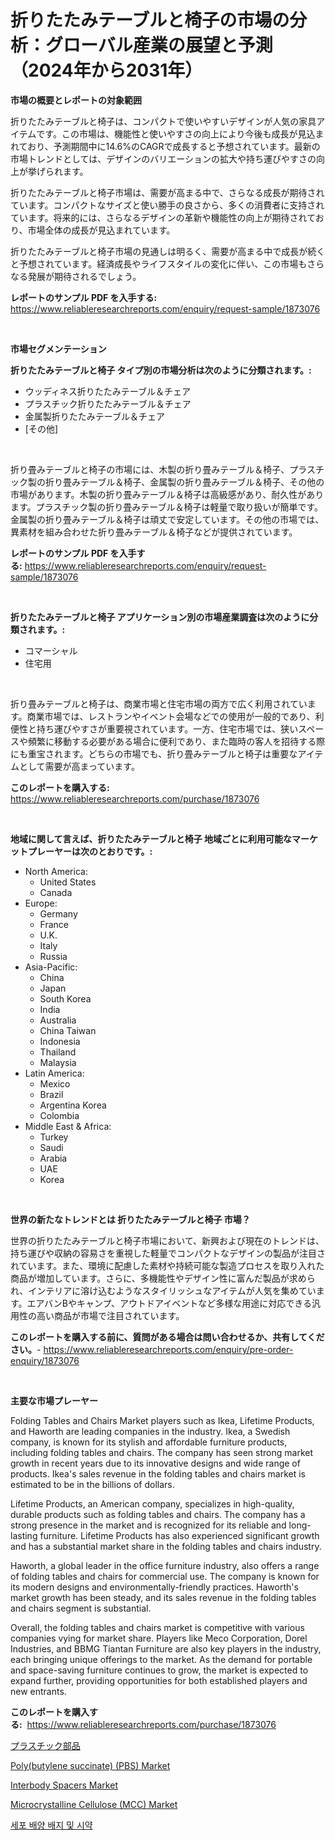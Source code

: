 <p><h1>折りたたみテーブルと椅子の市場の分析：グローバル産業の展望と予測（2024年から2031年）</h1></p><p><strong>市場の概要とレポートの対象範囲</strong></p>
<p><p>折りたたみテーブルと椅子は、コンパクトで使いやすいデザインが人気の家具アイテムです。この市場は、機能性と使いやすさの向上により今後も成長が見込まれており、予測期間中に14.6%のCAGRで成長すると予想されています。最新の市場トレンドとしては、デザインのバリエーションの拡大や持ち運びやすさの向上が挙げられます。</p><p>折りたたみテーブルと椅子市場は、需要が高まる中で、さらなる成長が期待されています。コンパクトなサイズと使い勝手の良さから、多くの消費者に支持されています。将来的には、さらなるデザインの革新や機能性の向上が期待されており、市場全体の成長が見込まれています。</p><p>折りたたみテーブルと椅子市場の見通しは明るく、需要が高まる中で成長が続くと予想されています。経済成長やライフスタイルの変化に伴い、この市場もさらなる発展が期待されるでしょう。</p></p>
<p><strong>レポートのサンプル PDF を入手する:</strong> <a href="https://www.reliableresearchreports.com/enquiry/request-sample/1873076">https://www.reliableresearchreports.com/enquiry/request-sample/1873076</a></p>
<p>&nbsp;</p>
<p><strong>市場セグメンテーション</strong></p>
<p><strong>折りたたみテーブルと椅子 タイプ別の市場分析は次のように分類されます。:</strong></p>
<p><ul><li>ウッディネス折りたたみテーブル＆チェア</li><li>プラスチック折りたたみテーブル＆チェア</li><li>金属製折りたたみテーブル＆チェア</li><li>[その他]</li></ul></p>
<p>&nbsp;</p>
<p><p>折り畳みテーブルと椅子の市場には、木製の折り畳みテーブル＆椅子、プラスチック製の折り畳みテーブル＆椅子、金属製の折り畳みテーブル＆椅子、その他の市場があります。木製の折り畳みテーブル＆椅子は高級感があり、耐久性があります。プラスチック製の折り畳みテーブル＆椅子は軽量で取り扱いが簡単です。金属製の折り畳みテーブル＆椅子は頑丈で安定しています。その他の市場では、異素材を組み合わせた折り畳みテーブル＆椅子などが提供されています。</p></p>
<p><strong>レポートのサンプル PDF を入手する:</strong>&nbsp;<a href="https://www.reliableresearchreports.com/enquiry/request-sample/1873076">https://www.reliableresearchreports.com/enquiry/request-sample/1873076</a></p>
<p>&nbsp;</p>
<p><strong> 折りたたみテーブルと椅子 アプリケーション別の市場産業調査は次のように分類されます。:</strong></p>
<p><ul><li>コマーシャル</li><li>住宅用</li></ul></p>
<p>&nbsp;</p>
<p><p>折り畳みテーブルと椅子は、商業市場と住宅市場の両方で広く利用されています。商業市場では、レストランやイベント会場などでの使用が一般的であり、利便性と持ち運びやすさが重要視されています。一方、住宅市場では、狭いスペースや頻繁に移動する必要がある場合に便利であり、また臨時の客人を招待する際にも重宝されます。どちらの市場でも、折り畳みテーブルと椅子は重要なアイテムとして需要が高まっています。</p></p>
<p><strong>このレポートを購入する:</strong>&nbsp; <a href="https://www.reliableresearchreports.com/purchase/1873076">https://www.reliableresearchreports.com/purchase/1873076</a></p>
<p>&nbsp;</p>
<p><strong>地域に関して言えば、折りたたみテーブルと椅子 地域ごとに利用可能なマーケットプレーヤーは次のとおりです。:</strong></p>
<p><ul>
    <li>
        North America:
        <ul>
            <li>United States</li>
            <li>Canada</li>
        </ul>
    </li>
    <li>
        Europe:
        <ul>
            <li>Germany</li>
            <li>France</li>
            <li>U.K.</li>
            <li>Italy</li>
            <li>Russia</li>
        </ul>
    </li>
    <li>
        Asia-Pacific:
        <ul>
            <li>China</li>
            <li>Japan</li>
            <li>South Korea</li>
            <li>India</li>
            <li>Australia</li>
            <li>China Taiwan</li>
            <li>Indonesia</li>
            <li>Thailand</li>
            <li>Malaysia</li>
        </ul>
    </li>
    <li>
        Latin America:
        <ul>
            <li>Mexico</li>
            <li>Brazil</li>
            <li>Argentina Korea</li>
            <li>Colombia</li>
        </ul>
    </li>
    <li>
        Middle East & Africa:
        <ul>
            <li>Turkey</li>
            <li>Saudi</li>
            <li>Arabia</li>
            <li>UAE</li>
            <li>Korea</li>
        </ul>
    </li>
    </ul></p>
<p>&nbsp;</p>
<p><strong>世界の新たなトレンドとは 折りたたみテーブルと椅子 市場？</strong></p>
<p><p>世界の折りたたみテーブルと椅子市場において、新興および現在のトレンドは、持ち運びや収納の容易さを重視した軽量でコンパクトなデザインの製品が注目されています。また、環境に配慮した素材や持続可能な製造プロセスを取り入れた商品が増加しています。さらに、多機能性やデザイン性に富んだ製品が求められ、インテリアに溶け込むようなスタイリッシュなアイテムが人気を集めています。エアバンBやキャンプ、アウトドアイベントなど多様な用途に対応できる汎用性の高い商品が市場で注目されています。</p></p>
<p><strong>このレポートを購入する前に、質問がある場合は問い合わせるか、共有してください。</strong>- <a href="https://www.reliableresearchreports.com/enquiry/pre-order-enquiry/1873076">https://www.reliableresearchreports.com/enquiry/pre-order-enquiry/1873076</a></p>
<p>&nbsp;</p>
<p><strong>主要な市場プレーヤー</strong></p>
<p><p>Folding Tables and Chairs Market players such as Ikea, Lifetime Products, and Haworth are leading companies in the industry. Ikea, a Swedish company, is known for its stylish and affordable furniture products, including folding tables and chairs. The company has seen strong market growth in recent years due to its innovative designs and wide range of products. Ikea's sales revenue in the folding tables and chairs market is estimated to be in the billions of dollars.</p><p>Lifetime Products, an American company, specializes in high-quality, durable products such as folding tables and chairs. The company has a strong presence in the market and is recognized for its reliable and long-lasting furniture. Lifetime Products has also experienced significant growth and has a substantial market share in the folding tables and chairs industry.</p><p>Haworth, a global leader in the office furniture industry, also offers a range of folding tables and chairs for commercial use. The company is known for its modern designs and environmentally-friendly practices. Haworth's market growth has been steady, and its sales revenue in the folding tables and chairs segment is substantial.</p><p>Overall, the folding tables and chairs market is competitive with various companies vying for market share. Players like Meco Corporation, Dorel Industries, and BBMG Tiantan Furniture are also key players in the industry, each bringing unique offerings to the market. As the demand for portable and space-saving furniture continues to grow, the market is expected to expand further, providing opportunities for both established players and new entrants.</p></p>
<p><strong>このレポートを購入する:</strong>&nbsp;&nbsp;<a href="https://www.reliableresearchreports.com/purchase/1873076">https://www.reliableresearchreports.com/purchase/1873076</a></p>
<p><p><a href="https://medium.com/@tubbs463/%E3%83%97%E3%83%A9%E3%82%B9%E3%83%81%E3%83%83%E3%82%AF%E9%83%A8%E5%93%81%E5%B8%82%E5%A0%B4-2031%E5%B9%B4%E3%81%BE%E3%81%A7%E3%81%AE%E3%83%88%E3%83%AC%E3%83%B3%E3%83%89-%E4%BA%88%E6%B8%AC-%E7%AB%B6%E4%BA%89%E5%88%86%E6%9E%90-1574d102bf81">プラスチック部品</a></p><p><a href="https://github.com/lbird53714/Market-Research-Report-List-3/blob/main/polybutylene-succinate-pbs-market.md">Poly(butylene succinate) (PBS) Market</a></p><p><a href="https://issuu.com/reportprime-2/docs/interbody-spacers-market-size-2030.pptx">Interbody Spacers Market</a></p><p><a href="https://github.com/dringals/Market-Research-Report-List-3/blob/main/microcrystalline-cellulose-mcc-market.md">Microcrystalline Cellulose (MCC) Market</a></p><p><a href="https://github.com/vdhdwjyp90142/Market-Research-Report-List-1/blob/main/39382582096.md">세포 배양 배지 및 시약</a></p></p>